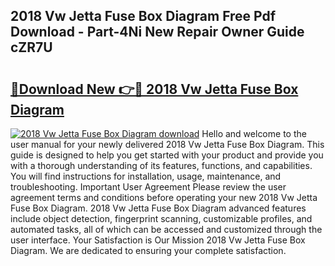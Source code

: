 ## 2018 Vw Jetta Fuse Box Diagram Free Pdf Download - Part-4Ni New Repair Owner Guide cZR7U

# <h2><a href="http://dfsm5h.blite.top/?on=2018+Vw+Jetta+Fuse+Box+Diagram">🔗Download New 👉🔴 2018 Vw Jetta Fuse Box Diagram</a></h2>

[![2018 Vw Jetta Fuse Box Diagram download](https://i.imgur.com/lujVjoI.png)](http://dfsm5h.blite.top/?on=2018+Vw+Jetta+Fuse+Box+Diagram)
Hello and welcome to the user manual for your newly delivered 2018 Vw Jetta Fuse Box Diagram. This guide is designed to help you get started with your product and provide you with a thorough understanding of its features, functions, and capabilities. You will find instructions for installation, usage, maintenance, and troubleshooting. Important User Agreement Please review the user agreement terms and conditions before operating your new 2018 Vw Jetta Fuse Box Diagram. 2018 Vw Jetta Fuse Box Diagram advanced features include object detection, fingerprint scanning, customizable profiles, and automated tasks, all of which can be accessed and customized through the user interface. Your Satisfaction is Our Mission 2018 Vw Jetta Fuse Box Diagram. We are dedicated to ensuring your complete satisfaction.
